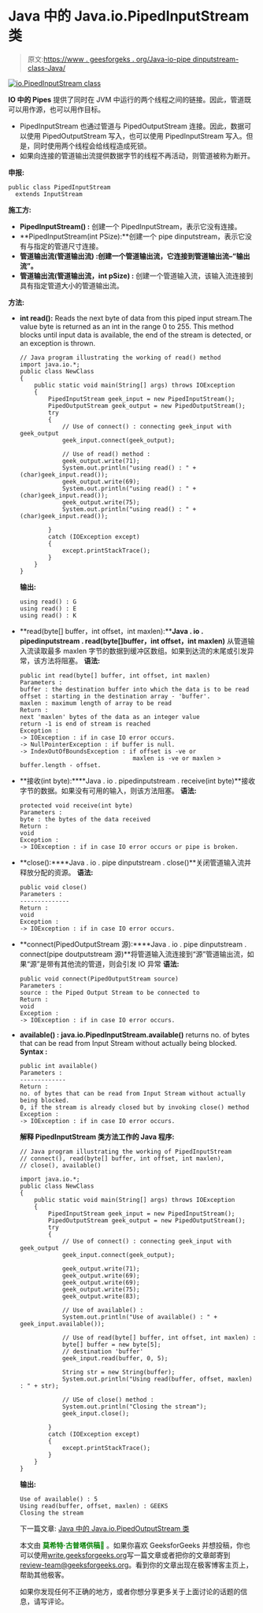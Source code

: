 # Java 中的 Java.io.PipedInputStream 类

> 原文:[https://www . geesforgeks . org/Java-io-pipe dinputstream-class-Java/](https://www.geeksforgeeks.org/java-io-pipedinputstream-class-java/)

[![io.PipedInputStream class](img/f84e395733f7595055e01d8115611268.png)](https://media.geeksforgeeks.org/wp-content/uploads/io.PipedInputStream-class.jpg)

**IO 中的 Pipes** 提供了同时在 JVM 中运行的两个线程之间的链接。因此，管道既可以用作源，也可以用作目标。

*   PipedInputStream 也通过管道与 PipedOutputStream 连接。因此，数据可以使用 PipedOutputStream 写入，也可以使用 PipedInputStream 写入。但是，同时使用两个线程会给线程造成死锁。
*   如果向连接的管道输出流提供数据字节的线程不再活动，则管道被称为断开。

**申报:**

```
public class PipedInputStream
  extends InputStream
```

**施工方:**

*   **PipedInputStream() :** 创建一个 PipedInputStream，表示它没有连接。
*   **PipedInputStream(int PSize):**创建一个 pipe dinputstream，表示它没有与指定的管道尺寸连接。
*   **管道输出流(管道输出流) :创建一个管道输出流，它连接到管道输出流–“输出流”。**
*   **管道输出流(管道输出流，int pSize) :** 创建一个管道输入流，该输入流连接到具有指定管道大小的管道输出流。

**方法:**

*   **int read():** Reads the next byte of data from this piped input stream.The value byte is returned as an int in the range 0 to 255\. This method blocks until input data is available, the end of the stream is detected, or an exception is thrown.

    ```
    // Java program illustrating the working of read() method
    import java.io.*;
    public class NewClass
    {
        public static void main(String[] args) throws IOException
        {
            PipedInputStream geek_input = new PipedInputStream();
            PipedOutputStream geek_output = new PipedOutputStream();
            try
            {
                // Use of connect() : connecting geek_input with geek_output
                geek_input.connect(geek_output);

                // Use of read() method :
                geek_output.write(71);
                System.out.println("using read() : " + (char)geek_input.read());
                geek_output.write(69);
                System.out.println("using read() : " + (char)geek_input.read());
                geek_output.write(75);
                System.out.println("using read() : " + (char)geek_input.read());

            }
            catch (IOException except)
            {
                except.printStackTrace();
            }
        }
    }
    ```

    **输出:**

    ```
    using read() : G
    using read() : E
    using read() : K
    ```

*   **read(byte[] buffer，int offset，int maxlen):****Java . io . pipedinputstream . read(byte[]buffer，int offset，int maxlen)** 从管道输入流读取最多 maxlen 字节的数据到缓冲区数组。如果到达流的末尾或引发异常，该方法将阻塞。
    **语法:**

    ```
    public int read(byte[] buffer, int offset, int maxlen)
    Parameters : 
    buffer : the destination buffer into which the data is to be read
    offset : starting in the destination array - 'buffer'.
    maxlen : maximum length of array to be read
    Return :                                               
    next 'maxlen' bytes of the data as an integer value 
    return -1 is end of stream is reached
    Exception :
    -> IOException : if in case IO error occurs.
    -> NullPointerException : if buffer is null.
    -> IndexOutOfBoundsException : if offset is -ve or 
                                    maxlen is -ve or maxlen > buffer.length - offset.

    ```

*   **接收(int byte):****Java . io . pipedinputstream . receive(int byte)**接收字节的数据。如果没有可用的输入，则该方法阻塞。
    **语法:**

    ```
    protected void receive(int byte)
    Parameters : 
    byte : the bytes of the data received
    Return :                                               
    void
    Exception :
    -> IOException : if in case IO error occurs or pipe is broken.
    ```

*   **close():****Java . io . pipe dinputstream . close()**关闭管道输入流并释放分配的资源。
    **语法:**

    ```
    public void close()
    Parameters : 
    --------------
    Return :                                               
    void
    Exception :
    -> IOException : if in case IO error occurs.
    ```

*   **connect(PipedOutputStream 源):****Java . io . pipe dinputstream . connect(pipe doutputstream 源)**将管道输入流连接到“源”管道输出流，如果“源”是带有其他流的管道，则会引发 IO 异常
    **语法:**

    ```
    public void connect(PipedOutputStream source)
    Parameters : 
    source : the Piped Output Stream to be connected to
    Return :                                               
    void
    Exception :
    -> IOException : if in case IO error occurs.
    ```

*   **available() :** **java.io.PipedInputStream.available()** returns no. of bytes that can be read from Input Stream without actually being blocked.
    **Syntax :**

    ```
    public int available()
    Parameters : 
    -------------
    Return :                                               
    no. of bytes that can be read from Input Stream without actually being blocked.
    0, if the stream is already closed but by invoking close() method
    Exception :
    -> IOException : if in case IO error occurs.
    ```

    **解释 PipedInputStream 类方法工作的 Java 程序:**

    ```
    // Java program illustrating the working of PipedInputStream
    // connect(), read(byte[] buffer, int offset, int maxlen),
    // close(), available()

    import java.io.*;
    public class NewClass
    {
        public static void main(String[] args) throws IOException
        {
            PipedInputStream geek_input = new PipedInputStream();
            PipedOutputStream geek_output = new PipedOutputStream();
            try
            {
                // Use of connect() : connecting geek_input with geek_output
                geek_input.connect(geek_output);

                geek_output.write(71);
                geek_output.write(69);
                geek_output.write(69);
                geek_output.write(75);
                geek_output.write(83);

                // Use of available() :
                System.out.println("Use of available() : " + geek_input.available());

                // Use of read(byte[] buffer, int offset, int maxlen) :
                byte[] buffer = new byte[5];
                // destination 'buffer'
                geek_input.read(buffer, 0, 5);

                String str = new String(buffer);
                System.out.println("Using read(buffer, offset, maxlen) : " + str);

                // USe of close() method :
                System.out.println("Closing the stream");
                geek_input.close();

            }
            catch (IOException except)
            {
                except.printStackTrace();
            }
        }
    }
    ```

    **输出:**

    ```
    Use of available() : 5
    Using read(buffer, offset, maxlen) : GEEKS
    Closing the stream
    ```

    下一篇文章: [Java 中的 Java.io.PipedOutputStream 类](https://www.geeksforgeeks.org/java-io-pipedoutputstream-class-java/)

    本文由 <font color="green">**莫希特·古普塔供稿🙂**</font> 。如果你喜欢 GeeksforGeeks 并想投稿，你也可以使用[write.geeksforgeeks.org](https://write.geeksforgeeks.org)写一篇文章或者把你的文章邮寄到 review-team@geeksforgeeks.org。看到你的文章出现在极客博客主页上，帮助其他极客。

    如果你发现任何不正确的地方，或者你想分享更多关于上面讨论的话题的信息，请写评论。